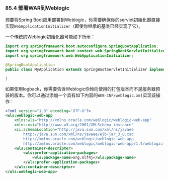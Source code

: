 ### 85.4 部署WAR到Weblogic

想要将Spring Boot应用部署到Weblogic，你需要确保你的servlet初始化器直接实现`WebApplicationInitializer`（即使你继承的基类已经实现了它）。

一个传统的Weblogic初始化器可能如下所示：
```java
import org.springframework.boot.autoconfigure.SpringBootApplication;
import org.springframework.boot.context.web.SpringBootServletInitializer;
import org.springframework.web.WebApplicationInitializer;

@SpringBootApplication
public class MyApplication extends SpringBootServletInitializer implements WebApplicationInitializer {

}
```
如果使用logback，你需要告诉Weblogic你倾向使用的打包版本而不是服务器预装的版本。你可以通过添加一个具有如下内容的`WEB-INF/weblogic.xml`实现该操作：
```xml
<?xml version="1.0" encoding="UTF-8"?>
<wls:weblogic-web-app
	xmlns:wls="http://xmlns.oracle.com/weblogic/weblogic-web-app"
	xmlns:xsi="http://www.w3.org/2001/XMLSchema-instance"
	xsi:schemaLocation="http://java.sun.com/xml/ns/javaee
		http://java.sun.com/xml/ns/javaee/ejb-jar_3_0.xsd
		http://xmlns.oracle.com/weblogic/weblogic-web-app
		http://xmlns.oracle.com/weblogic/weblogic-web-app/1.4/weblogic-web-app.xsd">
	<wls:container-descriptor>
		<wls:prefer-application-packages>
			<wls:package-name>org.slf4j</wls:package-name>
		</wls:prefer-application-packages>
	</wls:container-descriptor>
</wls:weblogic-web-app>
```
